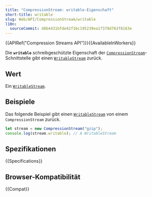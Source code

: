 ```yaml
---
title: "CompressionStream: writable-Eigenschaft"
short-title: writable
slug: Web/API/CompressionStream/writable
l10n:
  sourceCommit: d8b4431bfde42f1bc195239ea1f378d763f8163e
---
```


{{APIRef("Compression Streams API")}}{{AvailableInWorkers}}

Die **`writable`** schreibgeschützte Eigenschaft der [`CompressionStream`](/de/docs/Web/API/CompressionStream)-Schnittstelle gibt einen [`WritableStream`](/de/docs/Web/API/WritableStream) zurück.

## Wert

Ein [`WritableStream`](/de/docs/Web/API/WritableStream).

## Beispiele

Das folgende Beispiel gibt einen [`WritableStream`](/de/docs/Web/API/WritableStream) von einem `CompressionStream` zurück.

```js
let stream = new CompressionStream("gzip");
console.log(stream.writable); // A WritableStream
```

## Spezifikationen

{{Specifications}}

## Browser-Kompatibilität

{{Compat}}
